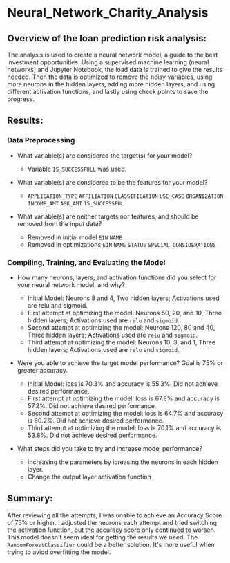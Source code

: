 # Neural_Network_Charity_Analysis

## Overview of the loan prediction risk analysis:

The analysis is used to create a neural network model, a guide to the best investment opportunities. Using a supervised machine learning (neural networks) and Jupyter Notebook, the load data is trained to give the results needed. Then the data is optimized to remove the noisy variables, using more neurons in the hidden layers, adding more hidden layers, and using different activation functions, and lastly using check points to save the progress.

## Results:

### Data Preprocessing

- What variable(s) are considered the target(s) for your model?
    -  Variable `IS_SUCCESSFULL` was used.

- What variable(s) are considered to be the features for your model?
    - `APPLICATION_TYPE` `AFFILIATION` `CLASSIFICATION` `USE_CASE` `ORGANIZATION` `INCOME_AMT` `ASK_AMT` `IS_SUCCESSFUL`

- What variable(s) are neither targets nor features, and should be removed from the input data?
    - Removed in initial model `EIN` `NAME`
    - Removed in optimizations `EIN` `NAME` `STATUS` `SPECIAL_CONSIDERATIONS`

### Compiling, Training, and Evaluating the Model

- How many neurons, layers, and activation functions did you select for your neural network model, and why?
    - Initial Model: Neurons 8 and 4, Two hidden layers; Activations used are relu and sigmoid.
    - First attempt at optimizing the model: Neurons 50, 20, and 10, Three hidden layers;  Activations used are `relu` and `sigmoid`.
    - Second attempt at optimizing the model: Neurons 120, 80 and 40, Three hidden layers; Activations used are `relu` and `sigmoid`.
    - Third attempt at optimizing the model: Neurons 10, 3, and 1, Three hidden layers; Activations used are `relu` and `sigmoid`. 

- Were you able to achieve the target model performance? Goal is 75% or greater accuracy.
    - Initial Model: loss is 70.3% and accuracy is 55.3%. Did not achieve desired performance.
    - First attempt at optimizing the model: loss is 67.8% and accuracy is 57.2%. Did not achieve desired performance.
    - Second attempt at optimizing the model: loss is 64.7% and accuracy is 60.2%. Did not achieve desired performance.
    - Third attempt at optimizing the model: loss is 70.1% and accuracy is 53.8%. Did not achieve desired performance.


- What steps did you take to try and increase model performance?
    - increasing the parameters by icreasing the neurons in each hidden layer.
    - Change the output layer activation function

## Summary:

After reviewing all the attempts, I was unable to achieve an Accuracy Score of 75% or higher. I adjusted the neurons each attempt and tried switching the activation function, but the accuracy score only continued to worsen. This model doesn't seem ideal for getting the results we need. The `RandomForestClassifier` could be a better solution. It's more useful when trying to aviod overfitting the model. 
